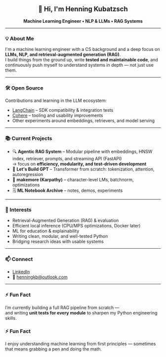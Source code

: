 <div align="center">

## 👋 Hi, I'm Henning Kubatzsch

**Machine Learning Engineer • NLP & LLMs • RAG Systems**

</div>

---

### 💡 About Me

I'm a machine learning engineer with a CS background and a deep focus on **LLMs, NLP, and retrieval-augmented generation (RAG)**.  
I build things from the ground up, write **tested and maintainable code**, and continuously push myself to understand systems in depth — not just use them.

---

### 🛠️ Open Source

Contributions and learning in the LLM ecosystem:  

* [LangChain](https://github.com/langchain-ai/langchain) – SDK compatibility & integration tests  
* [Cohere](https://github.com/cohere-ai) – tooling and usability improvements  
* Other experiments around embeddings, retrievers, and model serving

---

### 📚 Current Projects

* 🔍 **Agentic RAG System** – Modular pipeline with embeddings, HNSW index, retriever, prompts, and streaming API (FastAPI)  
  → focus on **efficiency, modularity, and test-driven development**  
* 🧠 **Let's Build GPT** – Transformer from scratch: tokenization, attention, autoregression  
* 🧱 **makemore (Karpathy)** – character-level LMs, batchnorm, optimizations  
* 🗒️ **ML Notebook Archive** – notes, demos, experiments

---

### 🧭 Interests

* Retrieval-Augmented Generation (RAG) & evaluation  
* Efficient local inference (CPU/MPS optimizations, Docker later)  
* ML for education & explainability  
* Writing clean, modular, and well-tested Python  
* Bridging research ideas with usable systems

---

### 📫 Connect

* [LinkedIn](https://www.linkedin.com/in/deinlink)  
* 📧 [henningkb@outlook.com](mailto:henningkb@outlook.com)

---

### ⚡ Fun Fact

I’m currently building a full RAG pipeline from scratch —  
and writing **unit tests for every module** to sharpen my Python engineering skills.


### ⚡ Fun Fact

I enjoy understanding machine learning from first principles — sometimes that means grabbing a pen and doing the math.

